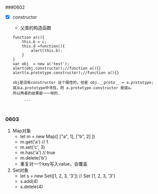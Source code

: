 
###0602

* [x] constructor
    * 父类的构造函数

   ```
   function a(c){
       this.b = c;
       this.d =function(){
           alert(this.b);
       }
   }
   var obj  = new a('test');
   alert(obj.constructor);//function a(){}
   alert(a.prototype.constructor);//function a(){}
   
   obj是没有constructor 这个属性的，但是 obj.__proto__ = a.prototype;
   就从a.prototype中寻找，而 a.prototype.constructor 是就a。
   所以两者的结果是一一样的.
   
        ```
     
### 0603
1. Map对象
    * let m = new Map([ ["a", 1], ["b", 2] ])
    * m.get('a') // 1
    * m.set('c', 3)
    * m.has('a') // true
    * m.delete('b')
    * 重复对一个key写入value，会覆盖
2. Set对象 
    * let s = new Set([1, 2, 3, '3']) // Set {1, 2, 3, '3'}
    * s.add(4)
    * s.detele(4)   
   
        
        





